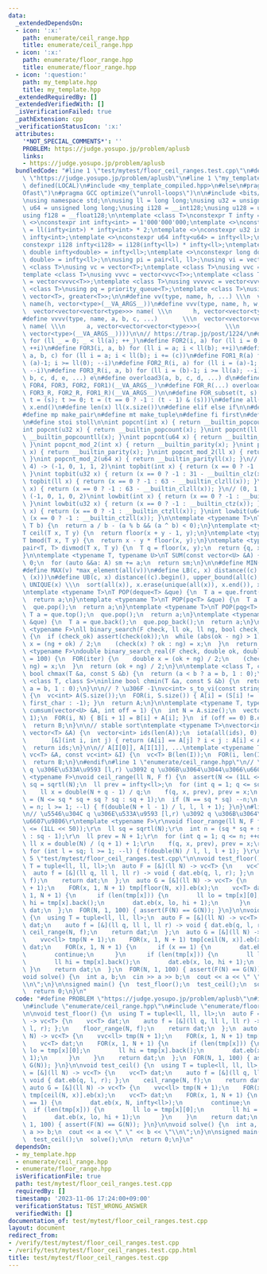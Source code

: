 ```yaml
---
data:
  _extendedDependsOn:
  - icon: ':x:'
    path: enumerate/ceil_range.hpp
    title: enumerate/ceil_range.hpp
  - icon: ':x:'
    path: enumerate/floor_range.hpp
    title: enumerate/floor_range.hpp
  - icon: ':question:'
    path: my_template.hpp
    title: my_template.hpp
  _extendedRequiredBy: []
  _extendedVerifiedWith: []
  _isVerificationFailed: true
  _pathExtension: cpp
  _verificationStatusIcon: ':x:'
  attributes:
    '*NOT_SPECIAL_COMMENTS*': ''
    PROBLEM: https://judge.yosupo.jp/problem/aplusb
    links:
    - https://judge.yosupo.jp/problem/aplusb
  bundledCode: "#line 1 \"test/mytest/floor_ceil_ranges.test.cpp\"\n#define PROBLEM\
    \ \"https://judge.yosupo.jp/problem/aplusb\"\n#line 1 \"my_template.hpp\"\n#if\
    \ defined(LOCAL)\n#include <my_template_compiled.hpp>\n#else\n#pragma GCC optimize(\"\
    Ofast\")\n#pragma GCC optimize(\"unroll-loops\")\n\n#include <bits/stdc++.h>\n\
    \nusing namespace std;\n\nusing ll = long long;\nusing u32 = unsigned int;\nusing\
    \ u64 = unsigned long long;\nusing i128 = __int128;\nusing u128 = unsigned __int128;\n\
    using f128 = __float128;\n\ntemplate <class T>\nconstexpr T infty = 0;\ntemplate\
    \ <>\nconstexpr int infty<int> = 1'000'000'000;\ntemplate <>\nconstexpr ll infty<ll>\
    \ = ll(infty<int>) * infty<int> * 2;\ntemplate <>\nconstexpr u32 infty<u32> =\
    \ infty<int>;\ntemplate <>\nconstexpr u64 infty<u64> = infty<ll>;\ntemplate <>\n\
    constexpr i128 infty<i128> = i128(infty<ll>) * infty<ll>;\ntemplate <>\nconstexpr\
    \ double infty<double> = infty<ll>;\ntemplate <>\nconstexpr long double infty<long\
    \ double> = infty<ll>;\n\nusing pi = pair<ll, ll>;\nusing vi = vector<ll>;\ntemplate\
    \ <class T>\nusing vc = vector<T>;\ntemplate <class T>\nusing vvc = vector<vc<T>>;\n\
    template <class T>\nusing vvvc = vector<vvc<T>>;\ntemplate <class T>\nusing vvvvc\
    \ = vector<vvvc<T>>;\ntemplate <class T>\nusing vvvvvc = vector<vvvvc<T>>;\ntemplate\
    \ <class T>\nusing pq = priority_queue<T>;\ntemplate <class T>\nusing pqg = priority_queue<T,\
    \ vector<T>, greater<T>>;\n\n#define vv(type, name, h, ...) \\\n  vector<vector<type>>\
    \ name(h, vector<type>(__VA_ARGS__))\n#define vvv(type, name, h, w, ...)   \\\n\
    \  vector<vector<vector<type>>> name( \\\n      h, vector<vector<type>>(w, vector<type>(__VA_ARGS__)))\n\
    #define vvvv(type, name, a, b, c, ...)       \\\n  vector<vector<vector<vector<type>>>>\
    \ name( \\\n      a, vector<vector<vector<type>>>(       \\\n             b, vector<vector<type>>(c,\
    \ vector<type>(__VA_ARGS__))))\n\n// https://trap.jp/post/1224/\n#define FOR1(a)\
    \ for (ll _ = 0; _ < ll(a); ++_)\n#define FOR2(i, a) for (ll i = 0; i < ll(a);\
    \ ++i)\n#define FOR3(i, a, b) for (ll i = a; i < ll(b); ++i)\n#define FOR4(i,\
    \ a, b, c) for (ll i = a; i < ll(b); i += (c))\n#define FOR1_R(a) for (ll i =\
    \ (a)-1; i >= ll(0); --i)\n#define FOR2_R(i, a) for (ll i = (a)-1; i >= ll(0);\
    \ --i)\n#define FOR3_R(i, a, b) for (ll i = (b)-1; i >= ll(a); --i)\n#define overload4(a,\
    \ b, c, d, e, ...) e\n#define overload3(a, b, c, d, ...) d\n#define FOR(...) overload4(__VA_ARGS__,\
    \ FOR4, FOR3, FOR2, FOR1)(__VA_ARGS__)\n#define FOR_R(...) overload3(__VA_ARGS__,\
    \ FOR3_R, FOR2_R, FOR1_R)(__VA_ARGS__)\n\n#define FOR_subset(t, s) \\\n  for (ll\
    \ t = (s); t >= 0; t = (t == 0 ? -1 : (t - 1) & (s)))\n#define all(x) x.begin(),\
    \ x.end()\n#define len(x) ll(x.size())\n#define elif else if\n\n#define eb emplace_back\n\
    #define mp make_pair\n#define mt make_tuple\n#define fi first\n#define se second\n\
    \n#define stoi stoll\n\nint popcnt(int x) { return __builtin_popcount(x); }\n\
    int popcnt(u32 x) { return __builtin_popcount(x); }\nint popcnt(ll x) { return\
    \ __builtin_popcountll(x); }\nint popcnt(u64 x) { return __builtin_popcountll(x);\
    \ }\nint popcnt_mod_2(int x) { return __builtin_parity(x); }\nint popcnt_mod_2(u32\
    \ x) { return __builtin_parity(x); }\nint popcnt_mod_2(ll x) { return __builtin_parityll(x);\
    \ }\nint popcnt_mod_2(u64 x) { return __builtin_parityll(x); }\n// (0, 1, 2, 3,\
    \ 4) -> (-1, 0, 1, 1, 2)\nint topbit(int x) { return (x == 0 ? -1 : 31 - __builtin_clz(x));\
    \ }\nint topbit(u32 x) { return (x == 0 ? -1 : 31 - __builtin_clz(x)); }\nint\
    \ topbit(ll x) { return (x == 0 ? -1 : 63 - __builtin_clzll(x)); }\nint topbit(u64\
    \ x) { return (x == 0 ? -1 : 63 - __builtin_clzll(x)); }\n// (0, 1, 2, 3, 4) ->\
    \ (-1, 0, 1, 0, 2)\nint lowbit(int x) { return (x == 0 ? -1 : __builtin_ctz(x));\
    \ }\nint lowbit(u32 x) { return (x == 0 ? -1 : __builtin_ctz(x)); }\nint lowbit(ll\
    \ x) { return (x == 0 ? -1 : __builtin_ctzll(x)); }\nint lowbit(u64 x) { return\
    \ (x == 0 ? -1 : __builtin_ctzll(x)); }\n\ntemplate <typename T>\nT floor(T a,\
    \ T b) {\n  return a / b - (a % b && (a ^ b) < 0);\n}\ntemplate <typename T>\n\
    T ceil(T x, T y) {\n  return floor(x + y - 1, y);\n}\ntemplate <typename T>\n\
    T bmod(T x, T y) {\n  return x - y * floor(x, y);\n}\ntemplate <typename T>\n\
    pair<T, T> divmod(T x, T y) {\n  T q = floor(x, y);\n  return {q, x - q * y};\n\
    }\n\ntemplate <typename T, typename U>\nT SUM(const vector<U> &A) {\n  T sm =\
    \ 0;\n  for (auto &&a: A) sm += a;\n  return sm;\n}\n\n#define MIN(v) *min_element(all(v))\n\
    #define MAX(v) *max_element(all(v))\n#define LB(c, x) distance((c).begin(), lower_bound(all(c),\
    \ (x)))\n#define UB(c, x) distance((c).begin(), upper_bound(all(c), (x)))\n#define\
    \ UNIQUE(x) \\\n  sort(all(x)), x.erase(unique(all(x)), x.end()), x.shrink_to_fit()\n\
    \ntemplate <typename T>\nT POP(deque<T> &que) {\n  T a = que.front();\n  que.pop_front();\n\
    \  return a;\n}\ntemplate <typename T>\nT POP(pq<T> &que) {\n  T a = que.top();\n\
    \  que.pop();\n  return a;\n}\ntemplate <typename T>\nT POP(pqg<T> &que) {\n \
    \ T a = que.top();\n  que.pop();\n  return a;\n}\ntemplate <typename T>\nT POP(vc<T>\
    \ &que) {\n  T a = que.back();\n  que.pop_back();\n  return a;\n}\n\ntemplate\
    \ <typename F>\nll binary_search(F check, ll ok, ll ng, bool check_ok = true)\
    \ {\n  if (check_ok) assert(check(ok));\n  while (abs(ok - ng) > 1) {\n    auto\
    \ x = (ng + ok) / 2;\n    (check(x) ? ok : ng) = x;\n  }\n  return ok;\n}\ntemplate\
    \ <typename F>\ndouble binary_search_real(F check, double ok, double ng, int iter\
    \ = 100) {\n  FOR(iter) {\n    double x = (ok + ng) / 2;\n    (check(x) ? ok :\
    \ ng) = x;\n  }\n  return (ok + ng) / 2;\n}\n\ntemplate <class T, class S>\ninline\
    \ bool chmax(T &a, const S &b) {\n  return (a < b ? a = b, 1 : 0);\n}\ntemplate\
    \ <class T, class S>\ninline bool chmin(T &a, const S &b) {\n  return (a > b ?\
    \ a = b, 1 : 0);\n}\n\n// ? \u306F -1\nvc<int> s_to_vi(const string &S, char first_char)\
    \ {\n  vc<int> A(S.size());\n  FOR(i, S.size()) { A[i] = (S[i] != '?' ? S[i] -\
    \ first_char : -1); }\n  return A;\n}\n\ntemplate <typename T, typename U>\nvector<T>\
    \ cumsum(vector<U> &A, int off = 1) {\n  int N = A.size();\n  vector<T> B(N +\
    \ 1);\n  FOR(i, N) { B[i + 1] = B[i] + A[i]; }\n  if (off == 0) B.erase(B.begin());\n\
    \  return B;\n}\n\n// stable sort\ntemplate <typename T>\nvector<int> argsort(const\
    \ vector<T> &A) {\n  vector<int> ids(len(A));\n  iota(all(ids), 0);\n  sort(all(ids),\n\
    \       [&](int i, int j) { return (A[i] == A[j] ? i < j : A[i] < A[j]); });\n\
    \  return ids;\n}\n\n// A[I[0]], A[I[1]], ...\ntemplate <typename T>\nvc<T> rearrange(const\
    \ vc<T> &A, const vc<int> &I) {\n  vc<T> B(len(I));\n  FOR(i, len(I)) B[i] = A[I[i]];\n\
    \  return B;\n}\n#endif\n#line 1 \"enumerate/ceil_range.hpp\"\n// \u5546\u304C\
    \ q \u306E\u533A\u9593 [l,r) \u3092 q \u306B\u3064\u3044\u3066\u6607\u9806\ntemplate\
    \ <typename F>\nvoid ceil_range(ll N, F f) {\n  assert(N <= (1LL << 50));\n  ll\
    \ sq = sqrtl(N);\n  ll prev = infty<ll>;\n  for (int q = 1; q <= sq; ++q) {\n\
    \    ll x = double(N + q - 1) / q;\n    f(q, x, prev), prev = x;\n  }\n  int n\
    \ = (N <= sq * sq + sq ? sq : sq + 1);\n  if (N == sq * sq) --n;\n  for (int l\
    \ = n; l >= 1; --l) { f(double(N + l - 1) / l, l, l + 1); }\n}\n#line 1 \"enumerate/floor_range.hpp\"\
    \n// \u5546\u304C q \u306E\u533A\u9593 [l,r) \u3092 q \u306B\u3064\u3044\u3066\
    \u6607\u9806\r\ntemplate <typename F>\r\nvoid floor_range(ll N, F f) {\r\n  assert(N\
    \ <= (1LL << 50));\r\n  ll sq = sqrtl(N);\r\n  int n = (sq * sq + sq <= N ? sq\
    \ : sq - 1);\r\n  ll prev = N + 1;\r\n  for (int q = 1; q <= n; ++q) {\r\n   \
    \ ll x = double(N) / (q + 1) + 1;\r\n    f(q, x, prev), prev = x;\r\n  }\r\n \
    \ for (int l = sq; l >= 1; --l) { f(double(N) / l, l, l + 1); }\r\n}\r\n#line\
    \ 5 \"test/mytest/floor_ceil_ranges.test.cpp\"\n\nvoid test_floor() {\n  using\
    \ T = tuple<ll, ll, ll>;\n  auto F = [&](ll N) -> vc<T> {\n    vc<T> dat;\n  \
    \  auto f = [&](ll q, ll l, ll r) -> void { dat.eb(q, l, r); };\n    floor_range(N,\
    \ f);\n    return dat;\n  };\n  auto G = [&](ll N) -> vc<T> {\n    vvc<ll> tmp(N\
    \ + 1);\n    FOR(x, 1, N + 1) tmp[floor(N, x)].eb(x);\n    vc<T> dat;\n    FOR(x,\
    \ 1, N + 1) {\n      if (len(tmp[x])) {\n        ll lo = tmp[x][0];\n        ll\
    \ hi = tmp[x].back();\n        dat.eb(x, lo, hi + 1);\n      }\n    }\n    return\
    \ dat;\n  };\n  FOR(N, 1, 100) { assert(F(N) == G(N)); }\n}\n\nvoid test_ceil()\
    \ {\n  using T = tuple<ll, ll, ll>;\n  auto F = [&](ll N) -> vc<T> {\n    vc<T>\
    \ dat;\n    auto f = [&](ll q, ll l, ll r) -> void { dat.eb(q, l, r); };\n   \
    \ ceil_range(N, f);\n    return dat;\n  };\n  auto G = [&](ll N) -> vc<T> {\n\
    \    vvc<ll> tmp(N + 1);\n    FOR(x, 1, N + 1) tmp[ceil(N, x)].eb(x);\n    vc<T>\
    \ dat;\n    FOR(x, 1, N + 1) {\n      if (x == 1) {\n        dat.eb(x, N, infty<ll>);\n\
    \        continue;\n      }\n      if (len(tmp[x])) {\n        ll lo = tmp[x][0];\n\
    \        ll hi = tmp[x].back();\n        dat.eb(x, lo, hi + 1);\n      }\n   \
    \ }\n    return dat;\n  };\n  FOR(N, 1, 100) { assert(F(N) == G(N)); }\n}\n\n\
    void solve() {\n  int a, b;\n  cin >> a >> b;\n  cout << a << \" \" << b << \"\
    \\n\";\n}\n\nsigned main() {\n  test_floor();\n  test_ceil();\n  solve();\n\n\
    \  return 0;\n}\n"
  code: "#define PROBLEM \"https://judge.yosupo.jp/problem/aplusb\"\n#include \"my_template.hpp\"\
    \n#include \"enumerate/ceil_range.hpp\"\n#include \"enumerate/floor_range.hpp\"\
    \n\nvoid test_floor() {\n  using T = tuple<ll, ll, ll>;\n  auto F = [&](ll N)\
    \ -> vc<T> {\n    vc<T> dat;\n    auto f = [&](ll q, ll l, ll r) -> void { dat.eb(q,\
    \ l, r); };\n    floor_range(N, f);\n    return dat;\n  };\n  auto G = [&](ll\
    \ N) -> vc<T> {\n    vvc<ll> tmp(N + 1);\n    FOR(x, 1, N + 1) tmp[floor(N, x)].eb(x);\n\
    \    vc<T> dat;\n    FOR(x, 1, N + 1) {\n      if (len(tmp[x])) {\n        ll\
    \ lo = tmp[x][0];\n        ll hi = tmp[x].back();\n        dat.eb(x, lo, hi +\
    \ 1);\n      }\n    }\n    return dat;\n  };\n  FOR(N, 1, 100) { assert(F(N) ==\
    \ G(N)); }\n}\n\nvoid test_ceil() {\n  using T = tuple<ll, ll, ll>;\n  auto F\
    \ = [&](ll N) -> vc<T> {\n    vc<T> dat;\n    auto f = [&](ll q, ll l, ll r) ->\
    \ void { dat.eb(q, l, r); };\n    ceil_range(N, f);\n    return dat;\n  };\n \
    \ auto G = [&](ll N) -> vc<T> {\n    vvc<ll> tmp(N + 1);\n    FOR(x, 1, N + 1)\
    \ tmp[ceil(N, x)].eb(x);\n    vc<T> dat;\n    FOR(x, 1, N + 1) {\n      if (x\
    \ == 1) {\n        dat.eb(x, N, infty<ll>);\n        continue;\n      }\n    \
    \  if (len(tmp[x])) {\n        ll lo = tmp[x][0];\n        ll hi = tmp[x].back();\n\
    \        dat.eb(x, lo, hi + 1);\n      }\n    }\n    return dat;\n  };\n  FOR(N,\
    \ 1, 100) { assert(F(N) == G(N)); }\n}\n\nvoid solve() {\n  int a, b;\n  cin >>\
    \ a >> b;\n  cout << a << \" \" << b << \"\\n\";\n}\n\nsigned main() {\n  test_floor();\n\
    \  test_ceil();\n  solve();\n\n  return 0;\n}\n"
  dependsOn:
  - my_template.hpp
  - enumerate/ceil_range.hpp
  - enumerate/floor_range.hpp
  isVerificationFile: true
  path: test/mytest/floor_ceil_ranges.test.cpp
  requiredBy: []
  timestamp: '2023-11-06 17:24:00+09:00'
  verificationStatus: TEST_WRONG_ANSWER
  verifiedWith: []
documentation_of: test/mytest/floor_ceil_ranges.test.cpp
layout: document
redirect_from:
- /verify/test/mytest/floor_ceil_ranges.test.cpp
- /verify/test/mytest/floor_ceil_ranges.test.cpp.html
title: test/mytest/floor_ceil_ranges.test.cpp
---
```

